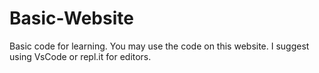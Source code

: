# Basic-Website
Basic code for learning.
You may use the code on this website. I suggest using VsCode or repl.it for editors.
